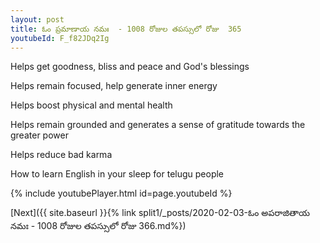```yaml
---
layout: post
title: ఓం ప్రమాణాయ నమః  - 1008 రోజుల తపస్సులో రోజు  365
youtubeId: F_f82JDq2Ig
---
```

 
 
Helps get goodness, bliss and peace and God's blessings
 
Helps remain focused, help generate inner energy 
 
Helps boost physical and mental health 
 
Helps remain grounded and generates a sense of gratitude towards the greater power 
 
Helps reduce bad karma
 
How to learn English in your sleep for telugu people
 
 
 
 


{% include youtubePlayer.html id=page.youtubeId %}
 
[Next]({{ site.baseurl }}{% link split1/_posts/2020-02-03-ఓం అపరాజితాయ నమః  - 1008 రోజుల తపస్సులో రోజు  366.md%})
 

